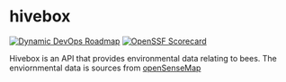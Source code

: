# hivebox

[![Dynamic DevOps Roadmap](https://devopshive.net/badges/dynamic-devops-roadmap.svg)](https://github.com/DevOpsHiveHQ/dynamic-devops-roadmap) [![OpenSSF Scorecard](https://api.scorecard.dev/projects/github.com/timenglesf/hivebox/badge)](https://scorecard.dev/viewer/?uri=github.com/timenglesf/hivebox)

Hivebox is an API that provides environmental data relating to bees.
The enviornmental data is sources from [openSenseMap](https://opensensemap.org/)
